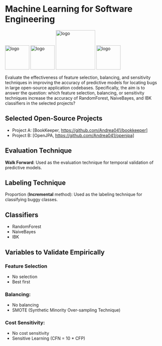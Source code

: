 # Machine Learning for Software Engineering

<p align="left">
  <img src="https://pbs.twimg.com/profile_images/545716709311520769/piLLa1iC_400x400.png" alt="logo" style="width: 80px;"/>
  <img src="https://upload.wikimedia.org/wikipedia/commons/6/67/OpenJPA_Logo.png" alt="logo" style="width: 80px;"/>
  <img src="https://upload.wikimedia.org/wikipedia/commons/8/82/Jira_%28Software%29_logo.svg" alt="logo" style="width: 130px;"/>
  <img src="https://upload.wikimedia.org/wikipedia/commons/e/e0/Git-logo.svg" alt="logo" style="width: 80px;"/>
</p>

Evaluate the effectiveness of feature selection, balancing, and sensitivity techniques in improving the accuracy of predictive models for locating bugs in large open-source application codebases. Specifically, the aim is to answer the question: which feature selection, balancing, or sensitivity techniques increase the accuracy of RandomForest, NaiveBayes, and IBK classifiers in the selected projects?

## Selected Open-Source Projects

- Project A: [BookKeeper, https://github.com/Andrea041/bookkeeper]
- Project B: [OpenJPA, https://github.com/Andrea041/openjpa]

## Evaluation Technique
**Walk Forward**: Used as the evaluation technique for temporal validation of predictive models.

## Labeling Technique
Proportion (**Incremental** method): Used as the labeling technique for classifying buggy classes.

## Classifiers
- RandomForest
- NaiveBayes
- IBK

## Variables to Validate Empirically
### Feature Selection
- No selection
- Best first

### Balancing:
- No balancing
- SMOTE (Synthetic Minority Over-sampling Technique)

### Cost Sensitivity:
- No cost sensitivity
- Sensitive Learning (CFN = 10 * CFP)

